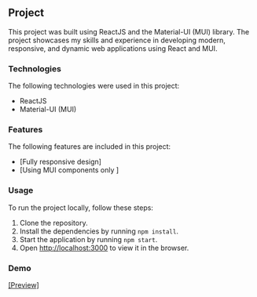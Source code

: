 <h2>Project</h2>

<p>This project was built using ReactJS and the Material-UI (MUI) library. The project showcases my skills and experience in developing modern, responsive, and dynamic web applications using React and MUI.</p>

<h3>Technologies</h3>

<p>The following technologies were used in this project:</p>

<ul>
  <li>ReactJS</li>
  <li>Material-UI (MUI)</li>
</ul>

<h3>Features</h3>

<p>The following features are included in this project:</p>

<ul>
  <li>[Fully responsive design]</li>
  <li>[Using MUI components only ]</li>
  
</ul>

<h3>Usage</h3>

<p>To run the project locally, follow these steps:</p>

<ol>
  <li>Clone the repository.</li>
  <li>Install the dependencies by running <code>npm install</code>.</li>
  <li>Start the application by running <code>npm start</code>.</li>
  <li>Open <a href="http://localhost:3000">http://localhost:3000</a> to view it in the browser.</li>
</ol>

<h3>Demo</h3>

<p><a href="[https://bilalyounes.github.io/MUI-Project/]">[Preview]</a></p>


